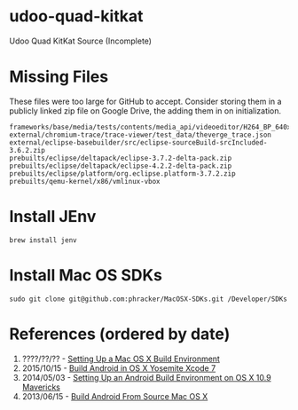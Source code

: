# udoo-quad-kitkat
Udoo Quad KitKat Source (Incomplete)

# Missing Files

These files were too large for GitHub to accept. Consider storing them in a publicly linked zip file on Google Drive, the adding them in on initialization.

    frameworks/base/media/tests/contents/media_api/videoeditor/H264_BP_640x480_15fps_384kbps_60_0.mp4
    external/chromium-trace/trace-viewer/test_data/theverge_trace.json
    external/eclipse-basebuilder/src/eclipse-sourceBuild-srcIncluded-3.6.2.zip
    prebuilts/eclipse/deltapack/eclipse-3.7.2-delta-pack.zip
    prebuilts/eclipse/deltapack/eclipse-4.2.2-delta-pack.zip
    prebuilts/eclipse/platform/org.eclipse.platform-3.7.2.zip
    prebuilts/qemu-kernel/x86/vmlinux-vbox

# Install JEnv

    brew install jenv

# Install Mac OS SDKs

    sudo git clone git@github.com:phracker/MacOSX-SDKs.git /Developer/SDKs

# References (ordered by date)
1. ????/??/?? - [Setting Up a Mac OS X Build Environment](https://source.android.com/source/initializing.html#setting-up-a-mac-os-x-build-environment)
2. 2015/10/15 - [Build Android in OS X Yosemite Xcode 7](https://github.com/sjitech/build-android-in-OS-X-Yosemite-Xcode-7)
3. 2014/05/03 - [Setting Up an Android Build Environment on OS X 10.9 Mavericks](http://forum.xda-developers.com/showthread.php?t=2510898) 
4. 2013/06/15 - [Build Android From Source Mac OS X](http://tryge.com/2013/06/15/build-android-from-source-macosx/)

